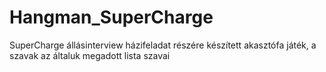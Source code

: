 # Hangman_SuperCharge


SuperCharge állásinterview házifeladat részére készített akasztófa játék, a szavak az általuk megadott lista szavai
